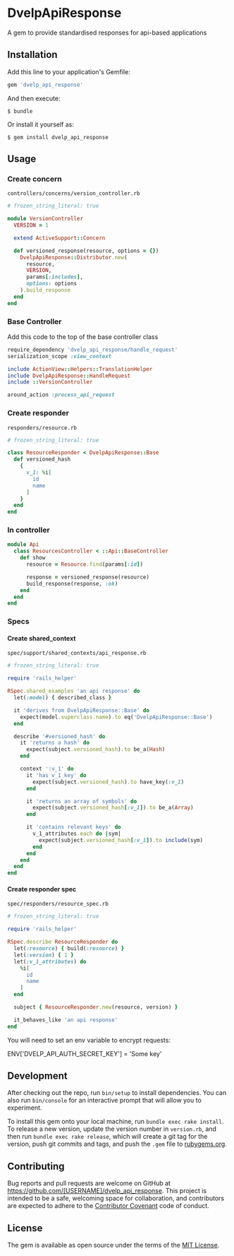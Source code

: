 # DvelpApiResponse

A gem to provide standardised responses for api-based applications

## Installation

Add this line to your application's Gemfile:

```ruby
gem 'dvelp_api_response'
```

And then execute:

    $ bundle

Or install it yourself as:

    $ gem install dvelp_api_response

## Usage

### Create concern

`controllers/concerns/version_controller.rb`

```ruby
# frozen_string_literal: true

module VersionController
  VERSION = 1

  extend ActiveSupport::Concern

  def versioned_response(resource, options = {})
    DvelpApiResponse::Distributor.new(
      resource,
      VERSION,
      params[:includes],
      options: options
    ).build_response
  end
end
```

### Base Controller

Add this code to the top of the base controller class

```ruby
require_dependency 'dvelp_api_response/handle_request'
serialization_scope :view_context

include ActionView::Helpers::TranslationHelper
include DvelpApiResponse::HandleRequest
include ::VersionController

around_action :process_api_request
```

### Create responder

`responders/resource.rb`

```ruby
# frozen_string_literal: true

class ResourceResponder < DvelpApiResponse::Base
  def versioned_hash
    {
      v_1: %i[
        id
        name
      ]
    }
  end
end
```

### In controller

```ruby
module Api
  class ResourcesController < ::Api::BaseController
    def show
      resource = Resource.find(params[:id])

      response = versioned_response(resource)
      build_response(response, :ok)
    end
  end
end
```

### Specs

#### Create shared_context

`spec/support/shared_contexts/api_response.rb`

```ruby
# frozen_string_literal: true

require 'rails_helper'

RSpec.shared_examples 'an api response' do
  let(:model) { described_class }

  it 'derives from DvelpApiResponse::Base' do
    expect(model.superclass.name).to eq('DvelpApiResponse::Base')
  end

  describe '#versioned_hash' do
    it 'returns a hash' do
      expect(subject.versioned_hash).to be_a(Hash)
    end

    context ':v_1' do
      it 'has v_1 key' do
        expect(subject.versioned_hash).to have_key(:v_1)
      end

      it 'returns an array of symbols' do
        expect(subject.versioned_hash[:v_1]).to be_a(Array)
      end

      it 'contains relevant keys' do
        v_1_attributes.each do |sym|
          expect(subject.versioned_hash[:v_1]).to include(sym)
        end
      end
    end
  end
end
```

#### Create responder spec

`spec/responders/resource_spec.rb`

```ruby
# frozen_string_literal: true

require 'rails_helper'

RSpec.describe ResourceResponder do
  let(:resource) { build(:resource) }
  let(:version) { 1 }
  let(:v_1_attributes) do
    %i[
      id
      name
    ]
  end

  subject { ResourceResponder.new(resource, version) }

  it_behaves_like 'an api response'
end
```

You will need to set an env variable to encrypt requests:

ENV['DVELP_API_AUTH_SECRET_KEY'] = 'Some key'

## Development

After checking out the repo, run `bin/setup` to install dependencies. You can also run `bin/console` for an interactive prompt that will allow you to experiment.

To install this gem onto your local machine, run `bundle exec rake install`. To release a new version, update the version number in `version.rb`, and then run `bundle exec rake release`, which will create a git tag for the version, push git commits and tags, and push the `.gem` file to [rubygems.org](https://rubygems.org).

## Contributing

Bug reports and pull requests are welcome on GitHub at https://github.com/[USERNAME]/dvelp_api_response. This project is intended to be a safe, welcoming space for collaboration, and contributors are expected to adhere to the [Contributor Covenant](http://contributor-covenant.org) code of conduct.


## License

The gem is available as open source under the terms of the [MIT License](http://opensource.org/licenses/MIT).
